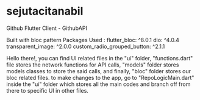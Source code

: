 # sejutacitanabil
Github Flutter Client - GithubAPI

Built with bloc pattern
Packages Used :
  flutter_bloc: ^8.0.1
  dio: ^4.0.4
  transparent_image: ^2.0.0
  custom_radio_grouped_button: ^2.1.1

Hello there!, you can find UI related files in the "ui" folder, "functions.dart" file stores the network functions for API calls,
"models" folder stores  models classes to store the said calls, and finally, "bloc" folder stores our bloc related files. 
to make changes to the app, go to "RepoLogicMain.dart" inside the "ui" folder which stores all the main codes and branch off from there to specific UI in other files. 
